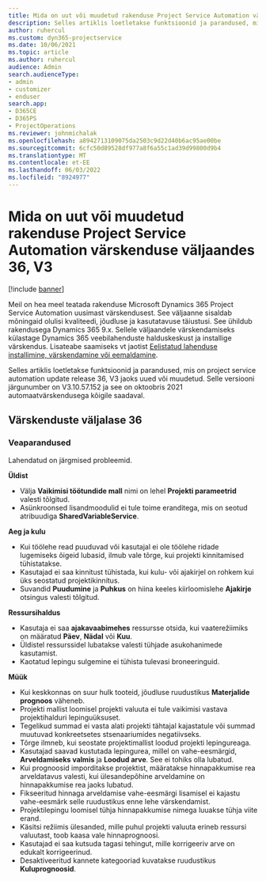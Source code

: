 ```yaml
---
title: Mida on uut või muudetud rakenduse Project Service Automation värskenduse väljaandes 36, V3
description: Selles artiklis loetletakse funktsioonid ja parandused, mis on saadaval versioonis Microsoft Dynamics 365 Project Service Automation Update Release 36, V3.
author: ruhercul
ms.custom: dyn365-projectservice
ms.date: 10/06/2021
ms.topic: article
ms.author: ruhercul
audience: Admin
search.audienceType:
- admin
- customizer
- enduser
search.app:
- D365CE
- D365PS
- ProjectOperations
ms.reviewer: johnmichalak
ms.openlocfilehash: a8942713109075da2503c9d22d40b6ac95ae00be
ms.sourcegitcommit: 6cfc50d89528df977a8f6a55c1ad39d99800d9b4
ms.translationtype: MT
ms.contentlocale: et-EE
ms.lasthandoff: 06/03/2022
ms.locfileid: "8924977"
---
```

# <a name="whats-new-or-changed-in-project-service-automation-update-release-36-v3"></a>Mida on uut või muudetud rakenduse Project Service Automation värskenduse väljaandes 36, V3

[!include [banner](../includes/psa-now-project-operations.md)]

Meil on hea meel teatada rakenduse Microsoft Dynamics 365 Project Service Automation uusimast värskendusest. See väljaanne sisaldab mõningaid olulisi kvaliteedi, jõudluse ja kasutatavuse täiustusi. See ühildub rakendusega Dynamics 365 9.x. Sellele väljaandele värskendamiseks külastage Dynamics 365 veebilahenduste halduskeskust ja installige värskendus. Lisateabe saamiseks vt jaotist [Eelistatud lahenduse installimine, värskendamine või eemaldamine](/power-platform/admin/install-remove-preferred-solution).

Selles artiklis loetletakse funktsioonid ja parandused, mis on project service automation update release 36, V3 jaoks uued või muudetud. Selle versiooni järgunumber on V3.10.57.152 ja see on oktoobris 2021 automaatvärskendusega kõigile saadaval.

## <a name="update-release-36"></a>Värskenduste väljalase 36

### <a name="bug-fixes"></a>Veaparandused

Lahendatud on järgmised probleemid.

**Üldist**
- Välja **Vaikimisi töötundide mall** nimi on lehel **Projekti parameetrid** valesti tõlgitud.
- Asünkroonsed lisandmoodulid ei tule toime eranditega, mis on seotud atribuudiga **SharedVariableService**.

**Aeg ja kulu**
- Kui töölehe read puuduvad või kasutajal ei ole töölehe ridade lugemiseks õigeid lubasid, ilmub vale tõrge, kui projekti kinnitamised tühistatakse.
- Kasutajad ei saa kinnitust tühistada, kui kulu- või ajakirjel on rohkem kui üks seostatud projektikinnitus.
- Suvandid **Puudumine** ja **Puhkus** on hiina keeles kiirloomislehe **Ajakirje** otsingus valesti tõlgitud.

**Ressursihaldus**
- Kasutaja ei saa **ajakavaabimehes** ressursse otsida, kui vaaterežiimiks on määratud **Päev**, **Nädal** või **Kuu**.
- Üldistel ressurssidel lubatakse valesti tühjade asukohanimede kasutamist. 
- Kaotatud lepingu sulgemine ei tühista tulevasi broneeringuid.

**Müük**
- Kui keskkonnas on suur hulk tooteid, jõudluse ruudustikus **Materjalide prognoos** väheneb.
- Projekti mallist loomisel projekti valuuta ei tule vaikimisi vastava projektihalduri lepinguüksuset.
- Tegelikud summad ei vasta alati projekti tähtajal kajastatule või summad muutuvad konkreetsetes stsenaariumides negatiivseks.
- Tõrge ilmneb, kui seostate projektimallist loodud projekti lepingureaga.
- Kasutajad saavad kustutada lepingurea, millel on vahe-eesmärgid, **Arveldamiseks valmis** ja **Loodud arve**. See ei tohiks olla lubatud.
- Kui prognoosid imporditakse projektist, määratakse hinnapakkumise rea arveldatavus valesti, kui ülesandepõhine arveldamine on hinnapakkumise rea jaoks lubatud.
- Fikseeritud hinnaga arveldamise vahe-eesmärgi lisamisel ei kajastu vahe-eesmärk selle ruudustikus enne lehe värskendamist.
- Projektilepingu loomisel tühja hinnapakkumise nimega luuakse tühja viite erand.
- Käsitsi režiimis ülesanded, mille puhul projekti valuuta erineb ressursi valuutast, toob kaasa vale hinnaprognoosi.
- Kasutajad ei saa kutsuda tagasi tehingut, mille korrigeeriv arve on edukalt korrigeerinud.
- Desaktiveeritud kannete kategooriad kuvatakse ruudustikus **Kuluprognoosid**.



